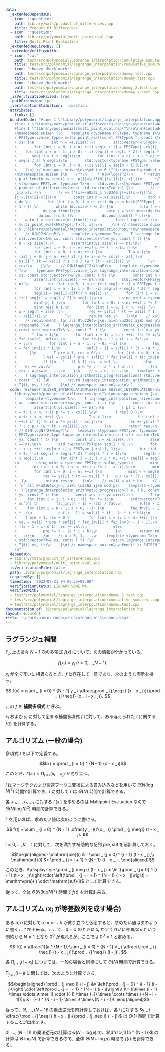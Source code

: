 ```yaml
---
data:
  _extendedDependsOn:
  - icon: ':question:'
    path: library/math/product_of_differences.hpp
    title: Product Of Differences
  - icon: ':question:'
    path: library/polynomial/multi_point_eval.hpp
    title: Multi Point Evaluation
  _extendedRequiredBy: []
  _extendedVerifiedWith:
  - icon: ':x:'
    path: test/src/polynomial/lagrange_interpolation/cumulative_sum.test.cpp
    title: test/src/polynomial/lagrange_interpolation/cumulative_sum.test.cpp
  - icon: ':heavy_check_mark:'
    path: test/src/polynomial/lagrange_interpolation/dummy.test.cpp
    title: test/src/polynomial/lagrange_interpolation/dummy.test.cpp
  - icon: ':heavy_check_mark:'
    path: test/src/polynomial/lagrange_interpolation/dummy_2.test.cpp
    title: test/src/polynomial/lagrange_interpolation/dummy_2.test.cpp
  _isVerificationFailed: true
  _pathExtension: hpp
  _verificationStatusIcon: ':question:'
  attributes:
    links: []
  bundledCode: "#line 1 \"library/polynomial/lagrange_interpolation.hpp\"\n\n\n\n\
    #line 1 \"library/math/product_of_differences.hpp\"\n\n\n\n#include <deque>\n\
    #line 1 \"library/polynomial/multi_point_eval.hpp\"\n\n\n\n#include <vector>\n\
    \nnamespace suisen {\n    template <typename FPSType, typename T>\n    std::vector<typename\
    \ FPSType::value_type> multi_point_eval(const FPSType& f, const std::vector<T>&\
    \ xs) {\n        int n = xs.size();\n        std::vector<FPSType> seg(2 * n);\n\
    \        for (int i = 0; i < n; ++i) seg[n + i] = FPSType{ -xs[i], 1 };\n    \
    \    for (int i = n - 1; i > 0; --i) seg[i] = seg[i * 2] * seg[i * 2 + 1];\n \
    \       seg[1] = f % seg[1];\n        for (int i = 2; i < 2 * n; ++i) seg[i] =\
    \ seg[i / 2] % seg[i];\n        std::vector<typename FPSType::value_type> ys(n);\n\
    \        for (int i = 0; i < n; ++i) ys[i] = seg[n + i][0];\n        return ys;\n\
    \    }\n} // namespace suisen\n\n\n#line 6 \"library/math/product_of_differences.hpp\"\
    \n\nnamespace suisen {\n    /**\n     * O(N(logN)^2)\n     * return the vector\
    \ p of length xs.size() s.t. p[i]=\u03A0[j!=i](x[i]-x[j])\n     */\n    template\
    \ <typename FPSType, typename T>\n    std::vector<typename FPSType::value_type>\
    \ product_of_differences(const std::vector<T>& xs) {\n        // f(x):=\u03A0\
    _i(x-x[i])\n        // => f'(x)=\u03A3_i \u03A0[j!=i](x-x[j])\n        // => f'(x[i])=\u03A0\
    [j!=i](x[i]-x[j])\n        const int n = xs.size();\n        std::deque<FPSType>\
    \ dq;\n        for (int i = 0; i < n; ++i) dq.push_back(FPSType{ -xs[i], mint{\
    \ 1 } });\n        while (dq.size() >= 2) {\n            auto f = std::move(dq.front());\n\
    \            dq.pop_front();\n            auto g = std::move(dq.front());\n  \
    \          dq.pop_front();\n            dq.push_back(f * g);\n        }\n    \
    \    auto f = std::move(dq.front());\n        f.diff_inplace();\n        return\
    \ multi_point_eval<FPSType, T>(f, xs);\n    }\n} // namespace suisen\n\n\n\n#line\
    \ 5 \"library/polynomial/lagrange_interpolation.hpp\"\n\nnamespace suisen {\n\
    \    // O(N^2+NlogP)\n    template <typename T>\n    T lagrange_interpolation_naive(const\
    \ std::vector<T>& xs, const std::vector<T>& ys, const T t) {\n        const int\
    \ n = xs.size();\n        assert(int(ys.size()) == n);\n\n        T p{ 1 };\n\
    \        for (int i = 0; i < n; ++i) p *= t - xs[i];\n\n        T res{ 0 };\n\
    \        for (int i = 0; i < n; ++i) {\n            T w = 1;\n            for\
    \ (int j = 0; j < n; ++j) if (j != i) w *= xs[i] - xs[j];\n            res +=\
    \ ys[i] * (t == xs[i] ? 1 : p / (w * (t - xs[i])));\n        }\n        return\
    \ res;\n    }\n\n    // O(N(logN)^2+NlogP)\n    template <typename FPSType, typename\
    \ T>\n    typename FPSType::value_type lagrange_interpolation(const std::vector<T>&\
    \ xs, const std::vector<T>& ys, const T t) {\n        const int n = xs.size();\n\
    \        assert(int(ys.size()) == n);\n\n        std::vector<FPSType> seg(2 *\
    \ n);\n        for (int i = 0; i < n; ++i) seg[n + i] = FPSType {-xs[i], 1};\n\
    \        for (int i = n - 1; i > 0; --i) seg[i] = seg[i * 2] * seg[i * 2 + 1];\n\
    \        seg[1] = seg[1].diff() % seg[1];\n        for (int i = 2; i < 2 * n;\
    \ ++i) seg[i] = seg[i / 2] % seg[i];\n\n        using mint = typename FPSType::value_type;\n\
    \        mint p{ 1 };\n        for (int i = 0; i < n; ++i) p *= t - xs[i];\n\n\
    \        mint res{ 0 };\n        for (int i = 0; i < n; ++i) {\n            mint\
    \ w = seg[n + i][0];\n            res += ys[i] * (t == xs[i] ? 1 : p / (w * (t\
    \ - xs[i])));\n        }\n        return res;\n    }\n\n    // xs[i] = ai + b\n\
    \    // requirement: for all 0\u2264i<j<n, ai+b \u2262 aj+b mod p\n    template\
    \ <typename T>\n    T lagrange_interpolation_arithmetic_progression(T a, T b,\
    \ const std::vector<T>& ys, const T t) {\n        const int n = ys.size();\n \
    \       T fac = 1;\n        for (int i = 1; i < n; ++i) fac *= i;\n        std::vector<T>\
    \ fac_inv(n), suf(n);\n        fac_inv[n - 1] = T(1) / fac;\n        suf[n - 1]\
    \ = 1;\n        for (int i = n - 1; i > 0; --i) {\n            fac_inv[i - 1]\
    \ = fac_inv[i] * i;\n            suf[i - 1] = suf[i] * (t - (a * i + b));\n  \
    \      }\n        T pre = 1, res = 0;\n        for (int i = 0; i < n; ++i) {\n\
    \            T val = ys[i] * pre * suf[i] * fac_inv[i] * fac_inv[n - i - 1];\n\
    \            if ((n - 1 - i) & 1) res -= val;\n            else              \
    \   res += val;\n            pre *= t - (a * i + b);\n        }\n        return\
    \ res / a.pow(n - 1);\n    }\n    // x = 0, 1, ...\n    template <typename T>\n\
    \    T lagrange_interpolation_arithmetic_progression(const std::vector<T>& ys,\
    \ const T t) {\n        return lagrange_interpolation_arithmetic_progression(T{1},\
    \ T{0}, ys, t);\n    }\n} // namespace suisen\n\n\n\n"
  code: "#ifndef SUISEN_INTERPOLATION\n#define SUISEN_INTERPOLATION\n\n#include \"\
    library/math/product_of_differences.hpp\"\n\nnamespace suisen {\n    // O(N^2+NlogP)\n\
    \    template <typename T>\n    T lagrange_interpolation_naive(const std::vector<T>&\
    \ xs, const std::vector<T>& ys, const T t) {\n        const int n = xs.size();\n\
    \        assert(int(ys.size()) == n);\n\n        T p{ 1 };\n        for (int i\
    \ = 0; i < n; ++i) p *= t - xs[i];\n\n        T res{ 0 };\n        for (int i\
    \ = 0; i < n; ++i) {\n            T w = 1;\n            for (int j = 0; j < n;\
    \ ++j) if (j != i) w *= xs[i] - xs[j];\n            res += ys[i] * (t == xs[i]\
    \ ? 1 : p / (w * (t - xs[i])));\n        }\n        return res;\n    }\n\n   \
    \ // O(N(logN)^2+NlogP)\n    template <typename FPSType, typename T>\n    typename\
    \ FPSType::value_type lagrange_interpolation(const std::vector<T>& xs, const std::vector<T>&\
    \ ys, const T t) {\n        const int n = xs.size();\n        assert(int(ys.size())\
    \ == n);\n\n        std::vector<FPSType> seg(2 * n);\n        for (int i = 0;\
    \ i < n; ++i) seg[n + i] = FPSType {-xs[i], 1};\n        for (int i = n - 1; i\
    \ > 0; --i) seg[i] = seg[i * 2] * seg[i * 2 + 1];\n        seg[1] = seg[1].diff()\
    \ % seg[1];\n        for (int i = 2; i < 2 * n; ++i) seg[i] = seg[i / 2] % seg[i];\n\
    \n        using mint = typename FPSType::value_type;\n        mint p{ 1 };\n \
    \       for (int i = 0; i < n; ++i) p *= t - xs[i];\n\n        mint res{ 0 };\n\
    \        for (int i = 0; i < n; ++i) {\n            mint w = seg[n + i][0];\n\
    \            res += ys[i] * (t == xs[i] ? 1 : p / (w * (t - xs[i])));\n      \
    \  }\n        return res;\n    }\n\n    // xs[i] = ai + b\n    // requirement:\
    \ for all 0\u2264i<j<n, ai+b \u2262 aj+b mod p\n    template <typename T>\n  \
    \  T lagrange_interpolation_arithmetic_progression(T a, T b, const std::vector<T>&\
    \ ys, const T t) {\n        const int n = ys.size();\n        T fac = 1;\n   \
    \     for (int i = 1; i < n; ++i) fac *= i;\n        std::vector<T> fac_inv(n),\
    \ suf(n);\n        fac_inv[n - 1] = T(1) / fac;\n        suf[n - 1] = 1;\n   \
    \     for (int i = n - 1; i > 0; --i) {\n            fac_inv[i - 1] = fac_inv[i]\
    \ * i;\n            suf[i - 1] = suf[i] * (t - (a * i + b));\n        }\n    \
    \    T pre = 1, res = 0;\n        for (int i = 0; i < n; ++i) {\n            T\
    \ val = ys[i] * pre * suf[i] * fac_inv[i] * fac_inv[n - i - 1];\n            if\
    \ ((n - 1 - i) & 1) res -= val;\n            else                 res += val;\n\
    \            pre *= t - (a * i + b);\n        }\n        return res / a.pow(n\
    \ - 1);\n    }\n    // x = 0, 1, ...\n    template <typename T>\n    T lagrange_interpolation_arithmetic_progression(const\
    \ std::vector<T>& ys, const T t) {\n        return lagrange_interpolation_arithmetic_progression(T{1},\
    \ T{0}, ys, t);\n    }\n} // namespace suisen\n\n#endif // SUISEN_INTERPOLATION\n\
    \n"
  dependsOn:
  - library/math/product_of_differences.hpp
  - library/polynomial/multi_point_eval.hpp
  isVerificationFile: false
  path: library/polynomial/lagrange_interpolation.hpp
  requiredBy: []
  timestamp: '2022-07-21 04:00:33+09:00'
  verificationStatus: LIBRARY_SOME_WA
  verifiedWith:
  - test/src/polynomial/lagrange_interpolation/dummy_2.test.cpp
  - test/src/polynomial/lagrange_interpolation/cumulative_sum.test.cpp
  - test/src/polynomial/lagrange_interpolation/dummy.test.cpp
documentation_of: library/polynomial/lagrange_interpolation.hpp
layout: document
title: "\u30E9\u30B0\u30E9\u30F3\u30B8\u30E5\u88DC\u9593"
---
```

## ラグランジュ補間

$\mathbb{F} _ p$ 上の高々 $N - 1$ 次の多項式 $f(x)$ について、次の情報が分かっている。

$$
f(x _ i) = y _ i\ (i = 0, \ldots, N - 1).
$$

$x _ i$ が全て互いに相異なるとき、$f$ は存在して一意であり、次のような表示を持つ。

$$
f(x) = \sum _ {i = 0} ^ {N - 1} y _ i \dfrac{\prod _ {j \neq i} (x - x _ j)}{\prod _ {j \neq i} (x _ i - x _ j)}.
$$

この $f$ を __補間多項式__ と呼ぶ。

$x _ i$ および $y _ i$ に対して定まる補間多項式 $f$ に対して、ある与えられた $t$ に関する $f(t)$ を計算する。

## アルゴリズム (一般の場合)

多項式 $l$ を以下で定義する。

$$l(x) = \prod _ {i = 0} ^ {N - 1} (x - x _ i)$$

このとき、$\displaystyle l'(x _ i) = \prod _ {j \neq i} (x _ i - x _ j)$ が成り立つ。

$l$ はマージテクおよび高速フーリエ変換による畳み込みなどを用いて $\Theta(N (\log N) ^ 2)$ 時間で計算でき、$l$ に対して $l'$ は $\Theta(N)$ 時間で計算できる。

各 $x _ 0, \ldots, x _ {N - 1}$ に対する $l'(x _ i)$ を求めるのは Multipoint Evaluation なので $\Theta(N (\log N) ^ 2)$ 時間で計算できる。

$l'$ を用いれば、求めたい値は次のように書ける。

$$
f(t) = \sum _ {i = 0} ^ {N - 1} \dfrac{y _ i}{l'(x _ i)} \prod _ {j \neq i} (t - x _ j).
$$

$i = 0, \ldots, N - 1$ に対して、次を満たす補助的な配列 $\mathrm{pre}, \mathrm{suf}$ を前計算しておく。

$$\begin{aligned}
\mathrm{pre}(i) &= \prod _ {j = 0} ^ {i - 1} (t - x _ j),\\
\mathrm{suf}(i) &= \prod _ {j = i + 1} ^ {N - 1} (t - x _ j).
\end{aligned}$$

このとき、$\displaystyle \prod _ {j \neq i} (t - x _ j) = \left(\prod _ {j = 0} ^ {i - 1} (t - x _ j)\right)\cdot \left(\prod _ {j = i + 1} ^ {N - 1} (t - x _ j)\right) = \mathrm{pre}(i) \cdot \mathrm{suf}(i)$ として計算できる。

従って、全体 $\Theta(N (\log N) ^ 2)$ 時間で $f(t)$ を計算出来る。

## アルゴリズム ($x _ i$ が等差数列を成す場合)

ある $a, b$ に対して $x _ i = a i + b$ が成り立つと仮定すると、求めたい値は次のように書くことが出来る。ここで、$a = 0$ のときは $x _ i$ が全て互いに相異なるという制約から $N = 1$ となり $0 ^ 0$ が現れるが、ここでは $0 ^ 0 = 1$ と定める。

$$
f(t) = \dfrac{1}{a ^ {N - 1}}\sum _ {i = 0} ^ {N - 1} y _ i \dfrac{\prod _ {j \neq i} (t - x _ j)}{\prod _ {j \neq i} (i - j)}.
$$

各 $\prod _ {j \neq i} (t - x _ j)$ については、一般の場合と同様にして $\Theta(N)$ 時間で計算できる。

$\prod _ {j \neq i} (i - j)$ に関しては、次のように計算できる。

$$\begin{aligned}
\prod _ {j \neq i} (i - j)
&= \left(\prod _ {j = 0} ^ {i - 1} (i - j)\right) \cdot \left(\prod _ {j = i + 1} ^ {N - 1} (i - j)\right)\\
&= (i\times (i - 1) \times \cdots \times 1) \cdot ((-1) \times (-2) \times \cdots \times (-(N - i - 1)))\\
&= (-1) ^ {N - i - 1} \times i! \times (N - i - 1)!.
\end{aligned}$$

従って、$0!, \ldots, (N - 1)!$ の乗法逆元を前計算しておけば、各 $i$ に対する $y _ i \dfrac{\prod _ {j \neq i} (t - x _ j)}{\prod _ {j \neq i} (i - j)}$ は $O(1)$ 時間で計算することが出来ます。

$0!, \ldots, (N - 1)!$ の乗法逆元の計算は $\Theta(N + \log p)$ で、$\dfrac{1}{a ^ {N - 1}}$ の計算は $\Theta(\log N)$ で計算できるので、全体 $\Theta(N + \log p)$ 時間で $f(t)$ を計算できる。
